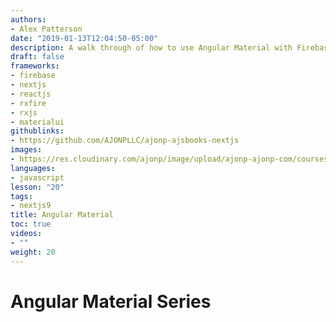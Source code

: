 ```yaml
---
authors:
- Alex Patterson
date: "2019-01-13T12:04:50-05:00"
description: A walk through of how to use Angular Material with Firebase.
draft: false
frameworks:
- firebase
- nextjs
- reactjs
- rxfire
- rxjs
- materialui
githublinks:
- https://github.com/AJONPLLC/ajonp-ajsbooks-nextjs
images:
- https://res.cloudinary.com/ajonp/image/upload/ajonp-ajonp-com/courses/angularmaterial/Angular_Material.png
languages:
- javascript
lesson: "20"
tags:
- nextjs9
title: Angular Material
toc: true
videos:
- ""
weight: 20
---
```


# Angular Material Series